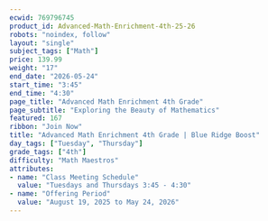 ```yaml
---
ecwid: 769796745
product_id: Advanced-Math-Enrichment-4th-25-26
robots: "noindex, follow"
layout: "single"
subject_tags: ["Math"]
price: 139.99
weight: "17"
end_date: "2026-05-24"
start_time: "3:45"
end_time: "4:30"
page_title: "Advanced Math Enrichment 4th Grade"
page_subtitle: "Exploring the Beauty of Mathematics"
featured: 167
ribbon: "Join Now"
title: "Advanced Math Enrichment 4th Grade | Blue Ridge Boost"
day_tags: ["Tuesday", "Thursday"]
grade_tags: ["4th"]
difficulty: "Math Maestros"
attributes:
- name: "Class Meeting Schedule"
  value: "Tuesdays and Thursdays 3:45 - 4:30"
- name: "Offering Period"
  value: "August 19, 2025 to May 24, 2026"
---
```


